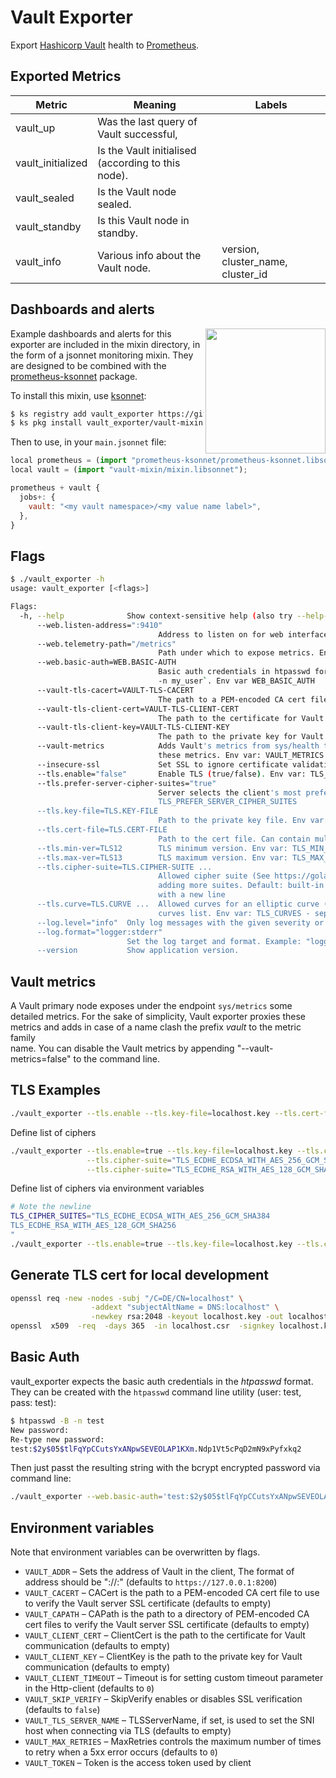 # Vault Exporter

Export [Hashicorp Vault](https://github.com/hashicorp/vault) health to [Prometheus](https://github.com/prometheus/prometheus).

## Exported Metrics

| Metric | Meaning | Labels |
| ------ | ------- | ------ |
| vault_up | Was the last query of Vault successful, | |
| vault_initialized | Is the Vault initialised (according to this node). | |
| vault_sealed | Is the Vault node sealed. | |
| vault_standby | Is this Vault node in standby. | |
| vault_info | Various info about the Vault node. | version, cluster_name, cluster_id |

## Dashboards and alerts

<img align="right" width="192" height="200" src="dashboard.png">

Example dashboards and alerts for this exporter are included in the
mixin directory, in the form of a jsonnet monitoring mixin.  They
are designed to be combined with the [prometheus-ksonnet](https://github.com/kausalco/public/tree/master/prometheus-ksonnet) package.

To install this mixin, use [ksonnet](https://ksonnet.io/):

```sh
$ ks registry add vault_exporter https://github.com/grapeshot/vault_exporter
$ ks pkg install vault_exporter/vault-mixin
```

Then to use, in your `main.jsonnet` file:

```js
local prometheus = (import "prometheus-ksonnet/prometheus-ksonnet.libsonnet");
local vault = (import "vault-mixin/mixin.libsonnet");

prometheus + vault {
  jobs+: {
    vault: "<my vault namespace>/<my value name label>",
  },
}
```

## Flags

```bash
$ ./vault_exporter -h
usage: vault_exporter [<flags>]

Flags:
  -h, --help              Show context-sensitive help (also try --help-long and --help-man).
      --web.listen-address=":9410"  
                                 Address to listen on for web interface and telemetry. Env var: WEB_LISTEN_ADDRESS
      --web.telemetry-path="/metrics"  
                                 Path under which to expose metrics. Env var: WEB_TELEMETRY_PATH
      --web.basic-auth=WEB.BASIC-AUTH
                                 Basic auth credentials in htpasswd format, e.g. 'test:$2y$05$FIYPVfTq2ZSRyFKm1z'. Create with `htpasswd -B
                                 -n my_user`. Env var WEB_BASIC_AUTH
      --vault-tls-cacert=VAULT-TLS-CACERT  
                                 The path to a PEM-encoded CA cert file to use to verify the Vault server SSL certificate.
      --vault-tls-client-cert=VAULT-TLS-CLIENT-CERT  
                                 The path to the certificate for Vault communication.
      --vault-tls-client-key=VAULT-TLS-CLIENT-KEY  
                                 The path to the private key for Vault communication.
      --vault-metrics            Adds Vault's metrics from sys/health to the Vault exporter's metrics output. Only the primary node delivers
                                 these metrics. Env var: VAULT_METRICS
      --insecure-ssl             Set SSL to ignore certificate validation.
      --tls.enable="false"       Enable TLS (true/false). Env var: TLS_ENABLE
      --tls.prefer-server-cipher-suites="true"
                                 Server selects the client's most preferred cipher suite (true/false). Env var:
                                 TLS_PREFER_SERVER_CIPHER_SUITES
      --tls.key-file=TLS.KEY-FILE
                                 Path to the private key file. Env var: TLS_KEY_FILE
      --tls.cert-file=TLS.CERT-FILE
                                 Path to the cert file. Can contain multiple certs. Env var: TLS_CERT_FILE
      --tls.min-ver=TLS12        TLS minimum version. Env var: TLS_MIN_VER
      --tls.max-ver=TLS13        TLS maximum version. Env var: TLS_MAX_VER
      --tls.cipher-suite=TLS.CIPHER-SUITE ...
                                 Allowed cipher suite (See https://golang.org/pkg/crypto/tls/#pkg-constants). Specify multiple times for
                                 adding more suites. Default: built-in cipher list. Env var: TLS_CIPHER_SUITES - separate multiple values
                                 with a new line
      --tls.curve=TLS.CURVE ...  Allowed curves for an elliptic curve (See https://golang.org/pkg/crypto/tls/#CurveID). Default: built-in
                                 curves list. Env var: TLS_CURVES - separate multiple values with a new line
      --log.level="info"  Only log messages with the given severity or above. Valid levels: [debug, info, warn, error, fatal]
      --log.format="logger:stderr"  
                          Set the log target and format. Example: "logger:syslog?appname=bob&local=7" or "logger:stdout?json=true"
      --version           Show application version.
```

## Vault metrics

A Vault primary node exposes under the endpoint `sys/metrics` some detailed metrics. For the sake of simplicity, 
Vault exporter proxies these metrics and adds in case of a name clash the prefix _vault_ to the metric family  
name. You can disable the Vault metrics by appending "--vault-metrics=false" to the command line.

## TLS Examples

```bash
./vault_exporter --tls.enable --tls.key-file=localhost.key --tls.cert-file=localhost.crt
```

Define list of ciphers
```bash
./vault_exporter --tls.enable=true --tls.key-file=localhost.key --tls.cert-file=localhost.crt \
                 --tls.cipher-suite="TLS_ECDHE_ECDSA_WITH_AES_256_GCM_SHA384" \
                 --tls.cipher-suite="TLS_ECDHE_RSA_WITH_AES_128_GCM_SHA256"
```

Define list of ciphers via environment variables
```bash
# Note the newline
TLS_CIPHER_SUITES="TLS_ECDHE_ECDSA_WITH_AES_256_GCM_SHA384
TLS_ECDHE_RSA_WITH_AES_128_GCM_SHA256
"
./vault_exporter --tls.enable=true --tls.key-file=localhost.key --tls.cert-file=localhost.crt
```

## Generate TLS cert for local development

```bash
openssl req -new -nodes -subj "/C=DE/CN=localhost" \
                  -addext "subjectAltName = DNS:localhost" \
                  -newkey rsa:2048 -keyout localhost.key -out localhost.csr
openssl  x509  -req  -days 365  -in localhost.csr  -signkey localhost.key  -out localhost.crt
```

## Basic Auth

vault_exporter expects the basic auth credentials in the _htpasswd_ format. They can be created with the `htpasswd` 
command line utility (user: test, pass: test):
```bash
$ htpasswd -B -n test
New password:
Re-type new password:
test:$2y$05$tlFqYpCCutsYxANpwSEVEOLAP1KXm.Ndp1Vt5cPqD2mN9xPyfxkq2
```

Then just passt the resulting string with the bcrypt encrypted password via command line:

```bash
./vault_exporter --web.basic-auth='test:$2y$05$tlFqYpCCutsYxANpwSEVEOLAP1KXm.Ndp1Vt5cPqD2mN9xPyfxkq2'
``` 

## Environment variables

Note that environment variables can be overwritten by flags.

* `VAULT_ADDR` – Sets the address of Vault in the client, The format of address should be "<Scheme>://<Host>:<Port>" (defaults to `https://127.0.0.1:8200`)
* `VAULT_CACERT` – CACert is the path to a PEM-encoded CA cert file to use to verify the Vault server SSL certificate (defaults to empty)
* `VAULT_CAPATH` – CAPath is the path to a directory of PEM-encoded CA cert files to verify the Vault server SSL certificate (defaults to empty)
* `VAULT_CLIENT_CERT` – ClientCert is the path to the certificate for Vault communication (defaults to empty)
* `VAULT_CLIENT_KEY` – ClientKey is the path to the private key for Vault communication (defaults to empty)
* `VAULT_CLIENT_TIMEOUT` – Timeout is for setting custom timeout parameter in the Http-client (defaults to `0`)
* `VAULT_SKIP_VERIFY` – SkipVerify enables or disables SSL verification (defaults to `false`)
* `VAULT_TLS_SERVER_NAME` – TLSServerName, if set, is used to set the SNI host when connecting via TLS (defaults to empty)
* `VAULT_MAX_RETRIES` – MaxRetries controls the maximum number of times to retry when a 5xx error occurs (defaults to `0`)
* `VAULT_TOKEN` – Token is the access token used by client
